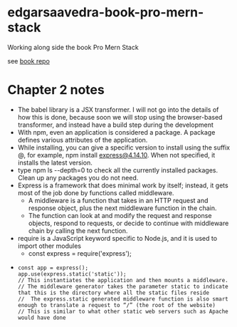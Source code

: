 # edgarsaavedra-book-pro-mern-stack
Working along side the book Pro Mern Stack

see [book repo](https://github.com/vasansr/pro-mern-stack)

# Chapter 2 notes

* The babel library is a JSX transformer. I will not go into the details of how this is done, because soon we will stop using the browser-based transformer, and instead have a build step during the development
* With npm, even an application is considered a package. A package defines various attributes of the application.
* While installing, you can give a specific version to install using the suffix @<version>, for example, npm install express@4.14.10. When not specified, it installs the latest version.
* type npm ls --depth=0 to check all the currently installed packages. Clean up any packages you do not need.
* Express is a framework that does minimal work by itself; instead, it gets most of the job done by functions called middleware.
  * A middleware is a function that takes in an HTTP request and response object, plus the next middleware function in the chain.
  * The function can look at and modify the request and response objects, respond to requests, or decide to continue with middleware chain by calling the next function.
* require is a JavaScript keyword specific to Node.js, and it is used to import other modules
  * const express = require('express');
* ```
  const app = express();
  app.use(express.static('static'));
  // This instantiates the application and then mounts a middleware.
  // The middleware generator takes the parameter static to indicate that this is the directory where all the static files reside
  //  The express.static generated middleware function is also smart enough to translate a request to “/” (the root of the website)
  // This is similar to what other static web servers such as Apache would have done
  ```